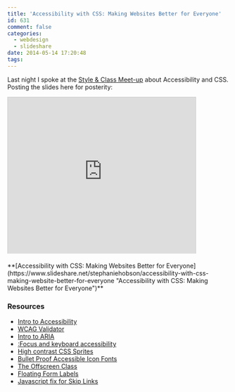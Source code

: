 ```yaml
---
title: 'Accessibility with CSS: Making Websites Better for Everyone'
id: 631
comment: false
categories:
  - webdesign
  - slideshare
date: 2014-05-14 17:20:48
tags:
---
```


Last night I spoke at the [Style & Class Meet-up](http://www.meetup.com/styleandclass/) about Accessibility and CSS. Posting the slides here for posterity:

<div class="slideshare">
<iframe src="http://www.slideshare.net/slideshow/embed_code/34682651" width="427" height="356" frameborder="0" marginwidth="0" marginheight="0" scrolling="no" style="border:1px solid #CCC; border-width:1px 1px 0; margin-bottom:5px; max-width: 100%;" allowfullscreen> </iframe> 
<p>**[Accessibility with CSS: Making Websites Better for Everyone](https://www.slideshare.net/stephaniehobson/accessibility-with-css-making-website-better-for-everyone "Accessibility with CSS: Making Websites Better for Everyone")**</p>
</div>

### Resources

* [Intro to Accessibility](http://webaim.org)
* [WCAG Validator](http://wave.webaim.org)
* [Intro to ARIA](http://alistapart.com/article/the-accessibility-of-wai-aria)
* [:Focus and keyboard accessibility](http://24ways.org/2009/dont-lose-your-focus/)
* [High contrast CSS Sprites](http://blog.paciellogroup.com/2010/01/high-contrast-proof-css-sprites)
* [Bullet Proof Accessible Icon Fonts](http://filamentgroup.com/lab/bulletproof_icon_fonts.html)
* [The Offscreen Class](http://snook.ca/archives/html_and_css/hiding-content-for-accessibility)
* [Floating Form Labels](http://snook.ca/archives/html_and_css/floated-label-pattern-css)
* [Javascript fix for Skip Links](http://www.nczonline.net/blog/2013/01/15/fixing-skip-to-content-links)